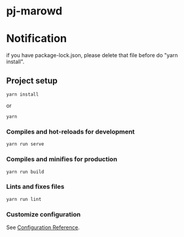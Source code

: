 # pj-marowd

# Notification
if you have package-lock.json, please delete that file before do "yarn install".

## Project setup
```
yarn install
```

or

```
yarn
```

### Compiles and hot-reloads for development
```
yarn run serve
```

### Compiles and minifies for production
```
yarn run build
```

### Lints and fixes files
```
yarn run lint
```

### Customize configuration
See [Configuration Reference](https://cli.vuejs.org/config/).
